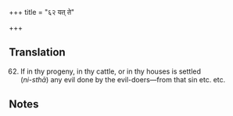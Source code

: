 +++
title = "६२ यत् ते"

+++
## Translation
62. If in thy progeny, in thy cattle, or in thy houses is settled  
(*ni-sthā*) any evil done by the evil-doers—from that sin etc. etc.

## Notes

